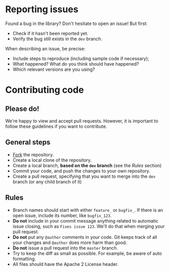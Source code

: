 # Reporting issues

Found a bug in the library? Don't hesitate to open an issue! But first:

* Check if it hasn't been reported yet.
* Verify the bug still exists in the `dev` branch.

When describing an issue, be precise:

* Include steps to reproduce (including sample code if necessary);
* What happened? What do you think should have happened?
* Which relevant versions are you using?

# Contributing code

## Please do!

We're happy to view and accept pull requests. However, it is important to follow these guidelines if you want to contribute.

## General steps

* [Fork](https://github.com/Label305/Auja-Laravel/fork) the repository.
* Create a local clone of the repository.
* Create a local branch, **based on the `dev` branch** (see the *Rules* section)
* Commit your code, and push the changes to your own repository.
* Create a pull request, specifying that you want to merge into the `dev` branch (or any child branch of it)

## Rules

* Branch names should start with either `feature_` or `bugfix_`. If there is an open issue, include its number, like `bugfix_123`.
* **Do not** include in your commit message anything related to automatic issue closing, such as `Fixes issue 123`. We'll do that when merging your pull request.
* **Do not** put any `@author` comments in your code. Git keeps track of all your changes and `@author` does more harm than good.
* **Do not** issue a pull request into the `master` branch.
* Try to keep the diff as small as possible. For example, be aware of auto formatting.
* All files should have the Apache 2 License header.

